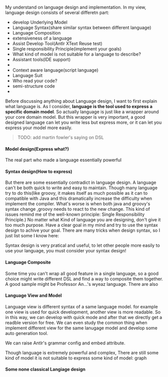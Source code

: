 My understand on language design and implementation.
In my view, language design consists of several differetn part:
- develop Underlying Model
- Language Syntax(share similar syntax between different language)
- Language Composition
- extensiveness of a language
- Assist Develop Tool(Antlr XText Reuse test)
- Single responsibility Principle(implement your goals)
- What kind of model is not suitable for a language to describe?
- Assistant tools(IDE support)
- 
- Context aware language(script language)
- Language Suit
- Who read your code?
- semi-structure code
- 

Before discussing anything about Language design, I want to first explain what language is. As I consider, **language is the tool used to express a specific domain model**. So actually language is just like a wrapper around your core domain model. But this wrapper is very important, a good designed language can let you write less but express more, or it can let you express your model more easily. 
> TODO: add martin fowler's saying on DSL

#### Model design(Express what?)
The real part who made a language essentially powerful

#### Syntax design(How to express)
But there are some essentially contradict in language design.
A language can't be both quick to write and easy to maintain. Though many language try to do this(like groovy, it makes itself as much possible as it can to compatible with Java and this dramatically increase the difficulty when implement the compiler. What's worse is when both java and groovy's syntax change ,groovy needs to react to the new change. This kind of issues remind me of the well-known principle: Single Responsibility Principle.) No matter what Kind of language you are designing, don't give it too much purpose. Have a clear goal in my mind and try to use the syntax design to achive your goal.
There are many tricks when design syntax, so I just list some I know here:

Syntax design is very pratical and useful, to let other people more easily to use your language, you must consider your syntax design! 


#### Language Composite
Some time you can't wrap all good feature in a single language, so a good choice might write different DSL and find a way to composite them together. A good sample might be Professor An...'s wyeaz language. There are also

#### Language View and Model
Language view is different syntax of a same language model. for example one view is used for quick development, another view is more readable. So in this way, we can develop with quick mode and after that we directly get a readble version for free. We can even study the common thing when implement different view for the same lanugage model and develop some auto generation tool.

We can raise Antlr's grammar config and embed attribute.




Though language is extremely powerful and complex, There are still some kind of model it is not suitable to express some kind of model: graph


#### Some none classical Langiage design
